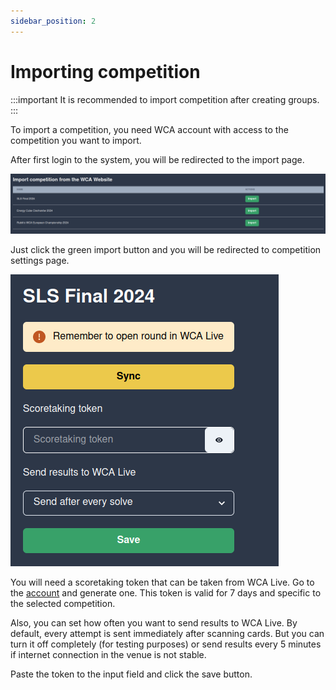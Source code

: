 ```yaml
---
sidebar_position: 2
---
```


# Importing competition

:::important
It is recommended to import competition after creating groups.
:::

To import a competition, you need WCA account with access to the competition you want to import.

After first login to the system, you will be redirected to the import page.

![img.png](../assets/importing-competition.png)

Just click the green import button and you will be redirected to competition settings page.

![img.png](../assets/competition-settings.png)

You will need a scoretaking token that can be taken from WCA Live. Go to the [account](https://live.worldcubeassociation.org/account) and generate one. This token is valid for 7 days and specific to the selected competition. 

Also, you can set how often you want to send results to WCA Live. By default, every attempt is sent immediately after scanning cards. But you can turn it off completely (for testing purposes) or send results every 5 minutes if internet connection in the venue is not stable.

Paste the token to the input field and click the save button. 

